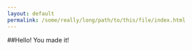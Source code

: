 ```yaml
---
layout: default
permalink: /some/really/long/path/to/this/file/index.html
---
```


##Hello! You made it!
